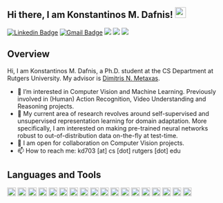 <h2> Hi there, I am Konstantinos M. Dafnis! <img src="https://media.giphy.com/media/hvRJCLFzcasrR4ia7z/giphy.gif" width="25px"> </h2>

[![Linkedin Badge](https://img.shields.io/badge/-konstantinosdafnis-blue?style=flat-square&logo=Linkedin&logoColor=white&link=https://www.linkedin.com/in/konstantinosdafnis/)](https://www.linkedin.com/in/konstantinosdafnis) [![Gmail Badge](https://img.shields.io/badge/-kd703@cs.rutgers.edu-c14438?style=flat-square&logo=Gmail&logoColor=white&link=mailto:kd703@cs.rutgers.edu)](mailto:kd703@cs.rutgers.edu) ![](https://scholar.google.com/citations?user=Eqlr77IAAAAJ&hl=en&oi=ao) ![](https://github.com/kdafnis) ![](https://visitor-badge.glitch.me/badge?page_id=kdafnis)



<h2> Overview </h2>

Hi, I am Konstantinos M. Dafnis, a Ph.D. student at the CS Department at Rutgers University. My advisor is [Dimitris N. Metaxas](https://scholar.google.com/citations?user=a7VNhCIAAAAJ&hl=en). 

- 👀 I’m interested in Computer Vision and Machine Learning. Previously involved in (Human) Action Recognition, Video Understanding and Reasoning projects.
- 🌱 My current area of research revolves around self-supervised and unsupervised representation learning for domain adaptation. More specifically, I am            interested on making pre-trained neural networks robust to out-of-distribution data on-the-fly at test-time. 
- 💞️ I am open for collaboration on Computer Vision projects.
- 📫 How to reach me: kd703 [at] cs [dot] rutgers [dot] edu

<h2> Languages and Tools </h2>

<img height="20" src="https://img.shields.io/badge/Python-3776AB?style=for-the-badge&logo=python&logoColor=white"> <img height="20" src="https://img.shields.io/badge/C-00599C?style=for-the-badge&logo=c&logoColor=white"> <img height="20" src="https://img.shields.io/badge/PyTorch-EE4C2C?style=for-the-badge&logo=PyTorch&logoColor=white"> <img height="20" src="https://img.shields.io/badge/TensorFlow-FF6F00?style=for-the-badge&logo=TensorFlow&logoColor=white"> <img height="20" src="https://img.shields.io/badge/scikit_learn-F7931E?style=for-the-badge&logo=scikit-learn&logoColor=white"> <img height="20" src="https://img.shields.io/badge/Keras-D00000?style=for-the-badge&logo=Keras&logoColor=white"> <img height="20" src="https://img.shields.io/badge/Numpy-777BB4?style=for-the-badge&logo=numpy&logoColor=white"> <img height="20" src="https://img.shields.io/badge/Pandas-2C2D72?style=for-the-badge&logo=pandas&logoColor=white"> <img height="20" src="https://img.shields.io/badge/LaTeX-47A141?style=for-the-badge&logo=LaTeX&logoColor=white"> <img height="20" src="https://img.shields.io/badge/Git-F05032?style=for-the-badge&logo=git&logoColor=white"> <img height="20" src="https://img.shields.io/badge/conda-342B029.svg?&style=for-the-badge&logo=anaconda&logoColor=white"> <img height="20" src="https://img.shields.io/badge/Google_chrome-4285F4?style=for-the-badge&logo=Google-chrome&logoColor=white"> <img height="20" src="https://img.shields.io/badge/Firefox_Browser-FF7139?style=for-the-badge&logo=Firefox-Browser&logoColor=white"> <img height="20" src="https://img.shields.io/badge/Ubuntu-E95420?style=for-the-badge&logo=ubuntu&logoColor=white"> <img height="20" src="https://img.shields.io/badge/Android-3DDC84?style=for-the-badge&logo=android&logoColor=white"> <img height="20" src="https://img.shields.io/badge/Visual_Studio_Code-0078D4?style=for-the-badge&logo=visual%20studio%20code&logoColor=white"> <img height="20" src="https://img.shields.io/badge/Colab-F9AB00?style=for-the-badge&logo=googlecolab&color=525252"> <img height="20" src="https://img.shields.io/badge/Weights_&_Biases-FFBE00?style=for-the-badge&logo=WeightsAndBiases&logoColor=white">

<!---
kdafnis/kdafnis is a ✨ special ✨ repository because its `README.md` (this file) appears on your GitHub profile.
You can click the Preview link to take a look at your changes.
--->
